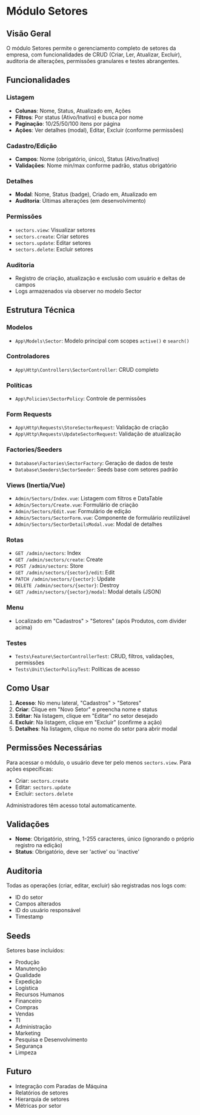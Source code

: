 # Módulo Setores

## Visão Geral

O módulo Setores permite o gerenciamento completo de setores da empresa, com funcionalidades de CRUD (Criar, Ler, Atualizar, Excluir), auditoria de alterações, permissões granulares e testes abrangentes.

## Funcionalidades

### Listagem

-   **Colunas**: Nome, Status, Atualizado em, Ações
-   **Filtros**: Por status (Ativo/Inativo) e busca por nome
-   **Paginação**: 10/25/50/100 itens por página
-   **Ações**: Ver detalhes (modal), Editar, Excluir (conforme permissões)

### Cadastro/Edição

-   **Campos**: Nome (obrigatório, único), Status (Ativo/Inativo)
-   **Validações**: Nome min/max conforme padrão, status obrigatório

### Detalhes

-   **Modal**: Nome, Status (badge), Criado em, Atualizado em
-   **Auditoria**: Últimas alterações (em desenvolvimento)

### Permissões

-   `sectors.view`: Visualizar setores
-   `sectors.create`: Criar setores
-   `sectors.update`: Editar setores
-   `sectors.delete`: Excluir setores

### Auditoria

-   Registro de criação, atualização e exclusão com usuário e deltas de campos
-   Logs armazenados via observer no modelo Sector

## Estrutura Técnica

### Modelos

-   `App\Models\Sector`: Modelo principal com scopes `active()` e `search()`

### Controladores

-   `App\Http\Controllers\SectorController`: CRUD completo

### Políticas

-   `App\Policies\SectorPolicy`: Controle de permissões

### Form Requests

-   `App\Http\Requests\StoreSectorRequest`: Validação de criação
-   `App\Http\Requests\UpdateSectorRequest`: Validação de atualização

### Factories/Seeders

-   `Database\Factories\SectorFactory`: Geração de dados de teste
-   `Database\Seeders\SectorSeeder`: Seeds base com setores padrão

### Views (Inertia/Vue)

-   `Admin/Sectors/Index.vue`: Listagem com filtros e DataTable
-   `Admin/Sectors/Create.vue`: Formulário de criação
-   `Admin/Sectors/Edit.vue`: Formulário de edição
-   `Admin/Sectors/SectorForm.vue`: Componente de formulário reutilizável
-   `Admin/Sectors/SectorDetailsModal.vue`: Modal de detalhes

### Rotas

-   `GET /admin/sectors`: Index
-   `GET /admin/sectors/create`: Create
-   `POST /admin/sectors`: Store
-   `GET /admin/sectors/{sector}/edit`: Edit
-   `PATCH /admin/sectors/{sector}`: Update
-   `DELETE /admin/sectors/{sector}`: Destroy
-   `GET /admin/sectors/{sector}/modal`: Modal details (JSON)

### Menu

-   Localizado em "Cadastros" > "Setores" (após Produtos, com divider acima)

### Testes

-   `Tests\Feature\SectorControllerTest`: CRUD, filtros, validações, permissões
-   `Tests\Unit\SectorPolicyTest`: Políticas de acesso

## Como Usar

1. **Acesso**: No menu lateral, "Cadastros" > "Setores"
2. **Criar**: Clique em "Novo Setor" e preencha nome e status
3. **Editar**: Na listagem, clique em "Editar" no setor desejado
4. **Excluir**: Na listagem, clique em "Excluir" (confirme a ação)
5. **Detalhes**: Na listagem, clique no nome do setor para abrir modal

## Permissões Necessárias

Para acessar o módulo, o usuário deve ter pelo menos `sectors.view`. Para ações específicas:

-   Criar: `sectors.create`
-   Editar: `sectors.update`
-   Excluir: `sectors.delete`

Administradores têm acesso total automaticamente.

## Validações

-   **Nome**: Obrigatório, string, 1-255 caracteres, único (ignorando o próprio registro na edição)
-   **Status**: Obrigatório, deve ser 'active' ou 'inactive'

## Auditoria

Todas as operações (criar, editar, excluir) são registradas nos logs com:

-   ID do setor
-   Campos alterados
-   ID do usuário responsável
-   Timestamp

## Seeds

Setores base incluídos:

-   Produção
-   Manutenção
-   Qualidade
-   Expedição
-   Logística
-   Recursos Humanos
-   Financeiro
-   Compras
-   Vendas
-   TI
-   Administração
-   Marketing
-   Pesquisa e Desenvolvimento
-   Segurança
-   Limpeza

## Futuro

-   Integração com Paradas de Máquina
-   Relatórios de setores
-   Hierarquia de setores
-   Métricas por setor
